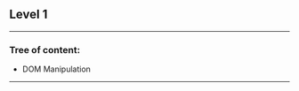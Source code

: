 ## Level 1
--------------------------------------------
### Tree of content:

- DOM Manipulation

--------------------------------------------